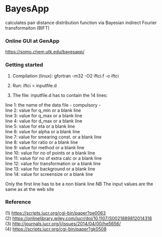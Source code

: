 # BayesApp
calculates pair distance distribution function via Bayesian indirect Fourier transformaiton (BIFT)

### Online GUI at GenApp
https://somo.chem.utk.edu/bayesapp/

### Getting started
1) Compilation (linux):  gfortran -m32 -O2 iftci.f -o iftci    
    
2) Run:                  iftci < inputfile.d    
    
3) The file: inputfile.d has to contain the 14 lines:    

line 1:  the name of the data file  - compulsory -    
line 2:  value for q_min            or a blank line    
line 3:  value for q_max            or a blank line    
line 4:  value for d_max            or a blank line    
line 5:  value for eta              or a blank line    
line 6:  value for alpha            or a blank line    
line 7:  value for smearing const.  or a blank line    
line 8:  value for ratio            or a blank line    
line 9:  value for method           or a blank line    
line 10: value for no of points     or a blank line    
line 11: value for no of extra calc or a blank line    
line 12: value for transformation   or a blank line    
line 13: value for background       or a blank line    
line 14: value for screensize       or a blank line    

Only the first line has to be a non blank line
NB The input values are the same as at the web site 

### Reference
 (1) https://scripts.iucr.org/cgi-bin/paper?pe0063    
 (2) https://onlinelibrary.wiley.com/iucr/doi/10.1107/S0021889812014318    
 (3) http://journals.iucr.org/j/issues/2014/04/00/he5656/    
 (4) https://scripts.iucr.org/cgi-bin/paper?gk0508    

